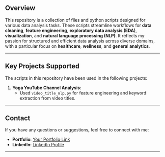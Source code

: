 ## **Overview**
This repository is a collection of files and python scripts designed for various data analysis tasks. These scripts streamline workflows for **data cleaning**, **feature engineering**, **exploratory data analysis (EDA)**, **visualization**, and **natural language processing (NLP)**. It reflects my passion for structured and efficient data analysis across diverse domains, with a particular focus on **healthcare**, **wellness**, and **general analytics**.

---

## **Key Projects Supported**
The scripts in this repository have been used in the following projects:
1. **Yoga YouTube Channel Analysis**:
   - Used `video_title_nlp.py` for feature engineering and keyword extraction from video titles.


---

## **Contact**
If you have any questions or suggestions, feel free to connect with me:
- **Portfolio**: [Your Portfolio Link]([https://your-portfolio-link.com](https://sites.google.com/view/bhawakshi-punia/home-projects?authuser=0))
- **LinkedIn**: [LinkedIn Profile]([https://linkedin.com/in/your-profile](https://www.linkedin.com/in/bhawakshi-punia-110a81298))

---
